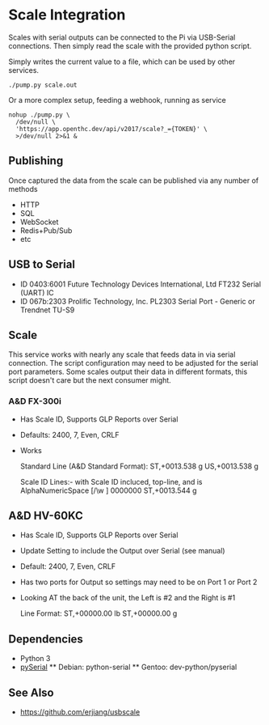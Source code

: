 # Scale Integration

Scales with serial outputs can be connected to the Pi via USB-Serial connections.
Then simply read the scale with the provided python script.

Simply writes the current value to a file, which can be used by other services.

```shell
./pump.py scale.out
```

Or a more complex setup, feeding a webhook, running as service

```shell
nohup ./pump.py \
  /dev/null \
  'https://app.openthc.dev/api/v2017/scale?_={TOKEN}' \
  >/dev/null 2>&1 &
```


## Publishing

Once captured the data from the scale can be published via any number of methods

 * HTTP
 * SQL
 * WebSocket
 * Redis+Pub/Sub
 * etc


## USB to Serial

- ID 0403:6001 Future Technology Devices International, Ltd FT232 Serial (UART) IC
- ID 067b:2303 Prolific Technology, Inc. PL2303 Serial Port - Generic or Trendnet TU-S9

## Scale

This service works with nearly any scale that feeds data in via serial connection.
The script configuration may need to be adjusted for the serial port parameters.
Some scales output their data in different formats, this script doesn't care but the next consumer might.


### A&D FX-300i

* Has Scale ID, Supports GLP Reports over Serial
* Defaults: 2400, 7, Even, CRLF
* Works
	
	Standard Line (A&D Standard Format):
	ST,+0013.538  g
	US,+0013.538  g

	Scale ID Lines:- with Scale ID incluced, top-line, and is AlphaNumericSpace [/\w ]
	0000000
	ST,+0013.544  g


## A&D HV-60KC

* Has Scale ID, Supports GLP Reports over Serial
* Update Setting to include the Output over Serial (see manual)
* Default: 2400, 7, Even, CRLF
* Has two ports for Output so settings may need to be on Port 1 or Port 2
* Looking AT the back of the unit, the Left is #2 and the Right is #1
	
	Line Format:
	ST,+00000.00 lb
	ST,+00000.00  g


## Dependencies

 * Python 3
 * [pySerial](https://pyserial.readthedocs.io/en/latest/pyserial_api.html)
 ** Debian: python-serial
 ** Gentoo: dev-python/pyserial


## See Also

* https://github.com/erjiang/usbscale
